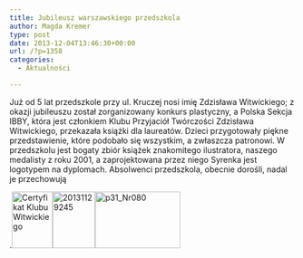 ```yaml
---
title: Jubileusz warszawskiego przedszkola
author: Magda Kremer
type: post
date: 2013-12-04T13:46:30+00:00
url: /?p=1358
categories:
  - Aktualności

---
```

Już od 5 lat przedszkole przy ul. Kruczej nosi imię Zdzisława Witwickiego; z okazji jubileuszu został zorganizowany konkurs plastyczny, a Polska Sekcja IBBY, która jest członkiem Klubu Przyjaciół Twórczości Zdzisława Witwickiego, przekazała książki dla laureatów. Dzieci przygotowały piękne przedstawienie, które podobało się wszystkim, a zwłaszcza patronowi. W przedszkolu jest bogaty zbiór książek znakomitego ilustratora, naszego medalisty z roku 2001, a zaprojektowana przez niego Syrenka jest logotypem na dyplomach. Absolwenci przedszkola, obecnie dorośli, nadal je przechowują

.<a href="http://www.ibby.pl/wp-content/uploads/2013/12/Certyfikat-Klubu-Witwickiego1.jpg" rel="lightbox[1358]"><img class="alignnone size-thumbnail wp-image-1362" alt="Certyfikat Klubu Witwickiego" src="http://www.ibby.pl/wp-content/uploads/2013/12/Certyfikat-Klubu-Witwickiego1-72x100.jpg" width="72" height="100" srcset="http://www.ibby.pl/wp-content/uploads/2013/12/Certyfikat-Klubu-Witwickiego1-72x100.jpg 72w, http://www.ibby.pl/wp-content/uploads/2013/12/Certyfikat-Klubu-Witwickiego1-145x200.jpg 145w, http://www.ibby.pl/wp-content/uploads/2013/12/Certyfikat-Klubu-Witwickiego1-436x600.jpg 436w, http://www.ibby.pl/wp-content/uploads/2013/12/Certyfikat-Klubu-Witwickiego1.jpg 850w" sizes="(max-width: 72px) 100vw, 72px" /></a><a href="http://www.ibby.pl/wp-content/uploads/2013/12/20131129245.jpg" rel="lightbox[1358]"><img class="alignnone size-thumbnail wp-image-1365" alt="20131129245" src="http://www.ibby.pl/wp-content/uploads/2013/12/20131129245-75x100.jpg" width="75" height="100" srcset="http://www.ibby.pl/wp-content/uploads/2013/12/20131129245-75x100.jpg 75w, http://www.ibby.pl/wp-content/uploads/2013/12/20131129245-150x200.jpg 150w, http://www.ibby.pl/wp-content/uploads/2013/12/20131129245-450x600.jpg 450w, http://www.ibby.pl/wp-content/uploads/2013/12/20131129245.jpg 1536w" sizes="(max-width: 75px) 100vw, 75px" /></a><a href="http://www.ibby.pl/wp-content/uploads/2013/12/p31_Nr080.jpg" rel="lightbox[1358]"><img class="alignnone size-thumbnail wp-image-1363" alt="p31_Nr080" src="http://www.ibby.pl/wp-content/uploads/2013/12/p31_Nr080-150x100.jpg" width="150" height="100" srcset="http://www.ibby.pl/wp-content/uploads/2013/12/p31_Nr080-150x100.jpg 150w, http://www.ibby.pl/wp-content/uploads/2013/12/p31_Nr080-300x200.jpg 300w, http://www.ibby.pl/wp-content/uploads/2013/12/p31_Nr080-800x533.jpg 800w" sizes="(max-width: 150px) 100vw, 150px" /></a>
